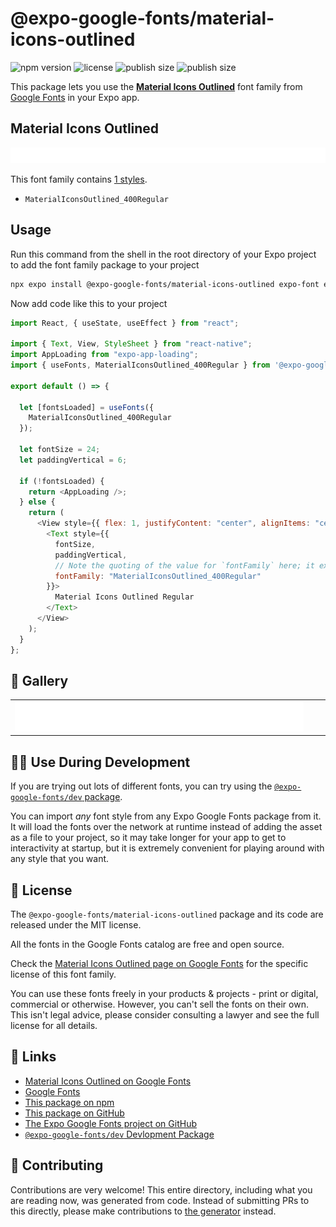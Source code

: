 # @expo-google-fonts/material-icons-outlined

![npm version](https://flat.badgen.net/npm/v/@expo-google-fonts/material-icons-outlined)
![license](https://flat.badgen.net/github/license/expo/google-fonts)
![publish size](https://flat.badgen.net/packagephobia/install/@expo-google-fonts/material-icons-outlined)
![publish size](https://flat.badgen.net/packagephobia/publish/@expo-google-fonts/material-icons-outlined)

This package lets you use the [**Material Icons Outlined**](https://fonts.google.com/specimen/Material+Icons+Outlined) font family from [Google Fonts](https://fonts.google.com/) in your Expo app.

## Material Icons Outlined

![Material Icons Outlined](./font-family.png)

This font family contains [1 styles](#-gallery).

- `MaterialIconsOutlined_400Regular`

## Usage

Run this command from the shell in the root directory of your Expo project to add the font family package to your project

```sh
npx expo install @expo-google-fonts/material-icons-outlined expo-font expo-app-loading
```

Now add code like this to your project

```js
import React, { useState, useEffect } from "react";

import { Text, View, StyleSheet } from "react-native";
import AppLoading from "expo-app-loading";
import { useFonts, MaterialIconsOutlined_400Regular } from '@expo-google-fonts/material-icons-outlined';

export default () => {

  let [fontsLoaded] = useFonts({
    MaterialIconsOutlined_400Regular
  });

  let fontSize = 24;
  let paddingVertical = 6;

  if (!fontsLoaded) {
    return <AppLoading />;
  } else {
    return (
      <View style={{ flex: 1, justifyContent: "center", alignItems: "center" }}>
        <Text style={{
          fontSize,
          paddingVertical,
          // Note the quoting of the value for `fontFamily` here; it expects a string!
          fontFamily: "MaterialIconsOutlined_400Regular"
        }}>
          Material Icons Outlined Regular
        </Text>
      </View>
    );
  }
};
```

## 🔡 Gallery


||||
|-|-|-|
|![MaterialIconsOutlined_400Regular](./MaterialIconsOutlined_400Regular.ttf.png)||||


## 👩‍💻 Use During Development

If you are trying out lots of different fonts, you can try using the [`@expo-google-fonts/dev` package](https://github.com/expo/google-fonts/tree/master/font-packages/dev#readme).

You can import _any_ font style from any Expo Google Fonts package from it. It will load the fonts over the network at runtime instead of adding the asset as a file to your project, so it may take longer for your app to get to interactivity at startup, but it is extremely convenient for playing around with any style that you want.


## 📖 License

The `@expo-google-fonts/material-icons-outlined` package and its code are released under the MIT license.

All the fonts in the Google Fonts catalog are free and open source.

Check the [Material Icons Outlined page on Google Fonts](https://fonts.google.com/specimen/Material+Icons+Outlined) for the specific license of this font family.

You can use these fonts freely in your products & projects - print or digital, commercial or otherwise. However, you can't sell the fonts on their own. This isn't legal advice, please consider consulting a lawyer and see the full license for all details.

## 🔗 Links

- [Material Icons Outlined on Google Fonts](https://fonts.google.com/specimen/Material+Icons+Outlined)
- [Google Fonts](https://fonts.google.com/)
- [This package on npm](https://www.npmjs.com/package/@expo-google-fonts/material-icons-outlined)
- [This package on GitHub](https://github.com/expo/google-fonts/tree/master/font-packages/material-icons-outlined)
- [The Expo Google Fonts project on GitHub](https://github.com/expo/google-fonts)
- [`@expo-google-fonts/dev` Devlopment Package](https://github.com/expo/google-fonts/tree/master/font-packages/dev)

## 🤝 Contributing

Contributions are very welcome! This entire directory, including what you are reading now, was generated from code. Instead of submitting PRs to this directly, please make contributions to [the generator](https://github.com/expo/google-fonts/tree/master/packages/generator) instead.

